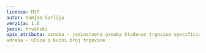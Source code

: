 ```yaml
---
licenca: MIT
autor: Damjan Šarlija
verzija: 1.0
jezik: hrvatski
opis_atributa: oznaka - jedinstvena oznaka Studenac trgovine specificirana na službenoj stranici Studenca
adresa - ulica i kućni broj trgovine
---
```

